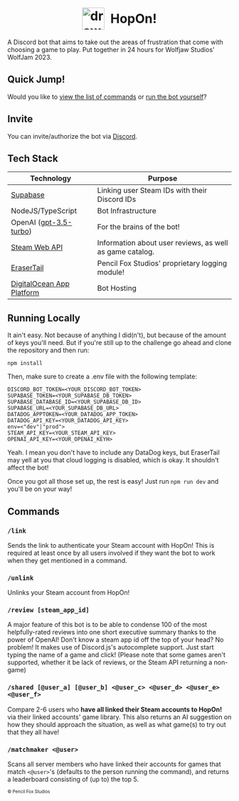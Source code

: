 <h1 style="display:flex;justify-content:center;align-items:center"><img src="https://i.ibb.co/bRz5Sqy/circle-Logo.png?size=1" alt="drawing" alt="HopOn Logo" width="50"/>&nbsp; HopOn!</h1>
A Discord bot that aims to take out the areas of frustration that come with choosing a game to play. Put together in 24 hours for Wolfjaw Studios' WolfJam 2023.

## Quick Jump!
Would you like to [view the list of commands](#commands) or [run the bot yourself](#running-locally)?


## Invite
You can invite/authorize the bot via [Discord](https://discord.com/oauth2/authorize?client_id=1170143056104788018&scope=bot&permissions=19456).

## Tech Stack

| Technology | Purpose |
| ----------- | ----------- |
| [Supabase](https://supabase.com) | Linking user Steam IDs with their Discord IDs  |
| NodeJS/TypeScript | Bot Infrastructure | 
| OpenAI ([gpt-3.5-turbo](https://platform.openai.com/docs/models/gpt-3-5)) | For the brains of the bot! | 
| [Steam Web API](https://partner.steamgames.com/doc/webapi_overview) | Information about user reviews, as well as game catalog. | 
| [EraserTail](https://github.com/PencilFoxStudios/EraserTail) | Pencil Fox Studios' proprietary logging module! | 
| [DigitalOcean App Platform](https://www.digitalocean.com/products/app-platform) | Bot Hosting | 


## Running Locally

It ain't easy. Not because of anything I did(n't), but because of the amount of keys you'll need. But if you're still up to the challenge go ahead and clone the repository and then run:
```
npm install
```
Then, make sure to create a .env file with the following template:
```
DISCORD_BOT_TOKEN=<YOUR_DISCORD_BOT_TOKEN>
SUPABASE_TOKEN=<YOUR_SUPABASE_DB_TOKEN>
SUPABASE_DATABASE_ID=<YOUR_SUPABASE_DB_ID>
SUPABASE_URL=<YOUR_SUPABASE_DB_URL>
DATADOG_APPTOKEN=<YOUR_DATADOG_APP_TOKEN>
DATADOG_API_KEY=<YOUR_DATADOG_API_KEY>
env=<"dev"|"prod">
STEAM_API_KEY=<YOUR_STEAM_API_KEY>
OPENAI_API_KEY=<YOUR_OPENAI_KEYH>
```
Yeah. I mean you don't have to include any DataDog keys, but EraserTail may yell at you that cloud logging is disabled, which is okay. It shouldn't affect the bot!

Once you got all those set up, the rest is easy! Just run ``npm run dev`` and you'll be on your way!

## Commands

### ``/link``
Sends the link to authenticate your Steam account with HopOn! This is required at least once by all users involved if they want the bot to work when they get mentioned in a command.

### ``/unlink``
Unlinks your Steam account from HopOn!

### ``/review [steam_app_id]``
A major feature of this bot is to be able to condense 100 of the most helpfully-rated reviews into one short executive summary thanks to the power of OpenAI! Don't know a steam app id off the top of your head? No problem! It makes use of Discord.js's autocomplete support. Just start typing the name of a game and click! (Please note that some games aren't supported, whether it be lack of reviews, or the Steam API returning a non-game)

### ``/shared [@user_a] [@user_b] <@user_c> <@user_d> <@user_e> <@user_f>``
Compare 2-6 users who **have all linked their Steam accounts to HopOn!** via their linked accounts' game library. This also returns an AI suggestion on how they should approach the situation, as well as what game(s) to try out that they all have!

### ``/matchmaker <@user>``
Scans all server members who have linked their accounts for games that match ``<@user>``'s (defaults to the person running the command), and returns a leaderboard consisting of (up to) the top 5.  


<sup><sub>© Pencil Fox Studios</sub></sup>